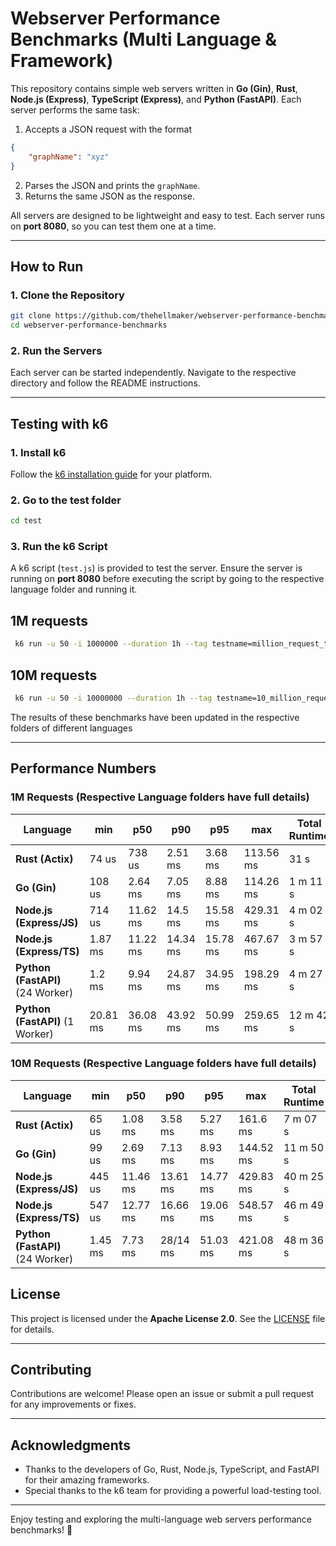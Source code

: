 # Webserver Performance Benchmarks (Multi Language & Framework)

This repository contains simple web servers written in **Go (Gin)**, **Rust**, **Node.js (Express)**, **TypeScript (Express)**, and **Python (FastAPI)**. Each server performs the same task:

1. Accepts a JSON request with the format 
```json
{
    "graphName": "xyz"
}
```
2. Parses the JSON and prints the `graphName`.
3. Returns the same JSON as the response.

All servers are designed to be lightweight and easy to test. Each server runs on **port 8080**, so you can test them one at a time.

---

## **How to Run**

### **1. Clone the Repository**
```bash
git clone https://github.com/thehellmaker/webserver-performance-benchmarks.git
cd webserver-performance-benchmarks
```

### **2. Run the Servers**
Each server can be started independently. Navigate to the respective directory and follow the README instructions.

---

## **Testing with k6**

### **1. Install k6**
Follow the [k6 installation guide](https://k6.io/docs/getting-started/installation/) for your platform.

### **2. Go to the test folder**
```bash
cd test
```

### **3. Run the k6 Script**
A k6 script (`test.js`) is provided to test the server. Ensure the server is running on **port 8080** before executing the script by going to the respective language folder and running it.

## 1M requests
```bash
 k6 run -u 50 -i 1000000 --duration 1h --tag testname=million_request_test test.js
```

## 10M requests
```bash
 k6 run -u 50 -i 10000000 --duration 1h --tag testname=10_million_request_test test.js
```

The results of these benchmarks have been updated in the respective folders of different languages

---

## Performance Numbers

### 1M Requests (Respective Language folders have full details)

| Language                          | min      | p50      | p90      | p95      | max       | Total Runtime |
|-----------------------------------|----------|----------|----------|----------|-----------|---------------|
| **Rust (Actix)**                  | 74    us | 738   us | 2.51  ms | 3.68  ms | 113.56 ms |        31 s   |
| **Go (Gin)**                      | 108   us | 2.64  ms | 7.05  ms | 8.88  ms | 114.26 ms |    1 m 11 s   |
| **Node.js (Express/JS)**          | 714   us | 11.62 ms | 14.5  ms | 15.58 ms | 429.31 ms |    4 m 02 s   |
| **Node.js (Express/TS)**          | 1.87  ms | 11.22 ms | 14.34 ms | 15.78 ms | 467.67 ms |    3 m 57 s   |
| **Python (FastAPI)**  (24 Worker) | 1.2   ms | 9.94  ms | 24.87 ms | 34.95 ms | 198.29 ms |    4 m 27 s   |     
| **Python (FastAPI)**  (1 Worker)  | 20.81 ms | 36.08 ms | 43.92 ms | 50.99 ms | 259.65 ms |   12 m 42 s   |    


### 10M Requests (Respective Language folders have full details)

| Language                          | min      | p50      | p90      | p95      | max       | Total Runtime |
|-----------------------------------|----------|----------|----------|----------|-----------|---------------|
| **Rust (Actix)**                  | 65    us | 1.08  ms | 3.58  ms | 5.27  ms | 161.6  ms |    7 m 07 s   |
| **Go (Gin)**                      | 99    us | 2.69  ms | 7.13  ms | 8.93  ms | 144.52 ms |   11 m 50 s   |
| **Node.js (Express/JS)**          | 445   us | 11.46 ms | 13.61 ms | 14.77 ms | 429.83 ms |   40 m 25 s   |
| **Node.js (Express/TS)**          | 547   us | 12.77 ms | 16.66 ms | 19.06 ms | 548.57 ms |   46 m 49 s   |
| **Python (FastAPI)**  (24 Worker) | 1.45  ms | 7.73  ms | 28/14 ms | 51.03 ms | 421.08 ms |   48 m 36 s   |   


## **License**

This project is licensed under the **Apache License 2.0**. See the [LICENSE](LICENSE) file for details.

---

## **Contributing**

Contributions are welcome! Please open an issue or submit a pull request for any improvements or fixes.

---

## **Acknowledgments**

- Thanks to the developers of Go, Rust, Node.js, TypeScript, and FastAPI for their amazing frameworks.
- Special thanks to the k6 team for providing a powerful load-testing tool.

---

Enjoy testing and exploring the multi-language web servers performance benchmarks! 🚀